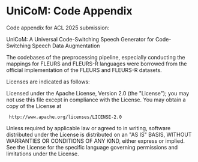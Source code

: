 # UniCoM: Code Appendix

Code appendix for ACL 2025 submission:

UniCoM: A Universal Code-Switching Speech Generator for Code-Switching Speech Data Augmentation

The codebases of the preprocessing pipeline, especially conducting the mappings for FLEURS and FLEURS-R languages were borrowed from the official implementation of the FLEURS and FLEURS-R datasets.

Licenses are indicated as follows:

Licensed under the Apache License, Version 2.0 (the "License");
you may not use this file except in compliance with the License.
You may obtain a copy of the License at

     http://www.apache.org/licenses/LICENSE-2.0

Unless required by applicable law or agreed to in writing, software
distributed under the License is distributed on an "AS IS" BASIS,
WITHOUT WARRANTIES OR CONDITIONS OF ANY KIND, either express or implied.
See the License for the specific language governing permissions and
limitations under the License.

